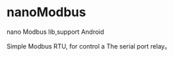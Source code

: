 # nanoModbus
nano Modbus lib,support Android

Simple Modbus RTU, for control a The serial port relay。
